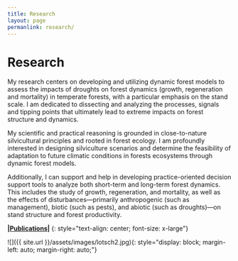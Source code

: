 ```yaml
---
title: Research
layout: page
permanlink: research/
---
```


# Research

My research centers on developing and utilizing dynamic forest models to assess the impacts of droughts on forest dynamics (growth, regeneration and mortality) in temperate forests, with a particular emphasis on the stand scale. I am dedicated to dissecting and analyzing the processes, signals and tipping points that ultimately lead to extreme impacts on forest structure and dynamics.

My scientific and practical reasoning is grounded in close-to-nature silvicultural principles and rooted in forest ecology. 
I am profoundly interested in designing silviculture scenarios and determine the feasibility of adaptation to future climatic conditions in forests ecosystems through dynamic forest models. 

Additionally, I can support and help in developing practice-oriented decision support tools to analyze both short-term and long-term forest dynamics. This includes the study of growth, regeneration, and mortality, as well as the effects of disturbances—primarily anthropogenic (such as management), biotic (such as pests), and abiotic (such as droughts)—on stand structure and forest productivity.


**\|[Publications]({{site.url}}/research/publications-list/)\|**
{: style="text-align: center; font-size: x-large"}


![]({{ site.url }}/assets/images/lotsch2.jpg){: style="display: block;     margin-left: auto;     margin-right: auto;"}